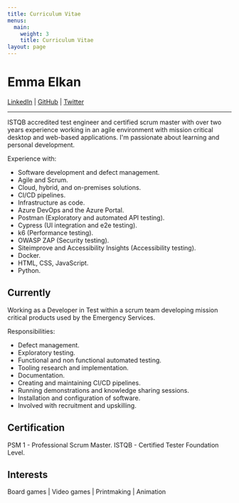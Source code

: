 ```yaml
---
title: Curriculum Vitae
menus:
  main:
    weight: 3
    title: Curriculum Vitae
layout: page
---
```


# Emma Elkan

<div id="contact"> 
<a href="https://www.linkedin.com/in/emma-elkan-tester/">LinkedIn</a> |
<a href="https://github.com/EmElkan">GitHub</a> |
<a href="https://twitter.com/eM_Elkan">Twitter</a>
</div>

___

ISTQB accredited test engineer and certified scrum master with over two years experience working in an agile environment with mission critical desktop and web-based applications. I'm passionate about learning and personal development.

Experience with:
- Software development and defect management.
- Agile and Scrum.
- Cloud, hybrid, and on-premises solutions.
- CI/CD pipelines.
- Infrastructure as code.
- Azure DevOps and the Azure Portal.
- Postman (Exploratory and automated API testing).
- Cypress (UI integration and e2e testing).
- k6 (Performance testing).
- OWASP ZAP (Security testing).
- Siteimprove and Accessibility Insights (Accessibility testing).
- Docker.
- HTML, CSS, JavaScript.
- Python.


## Currently

Working as a Developer in Test within a scrum team developing mission critical products used by the Emergency Services.

Responsibilities:
- Defect management.
- Exploratory testing.
- Functional and non functional automated testing.
- Tooling research and implementation.
- Documentation.
- Creating and maintaining CI/CD pipelines.
- Running demonstrations and knowledge sharing sessions.
- Installation and configuration of software.
- Involved with recruitment and upskilling.


## Certification

PSM 1 - Professional Scrum Master.
ISTQB - Certified Tester Foundation Level.


## Interests
Board games | Video games | Printmaking | Animation
